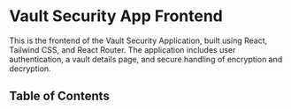 # Vault Security App Frontend

This is the frontend of the Vault Security Application, built using React, Tailwind CSS, and React Router. The application includes user authentication, a vault details page, and secure handling of encryption and decryption.

## Table of Contents
